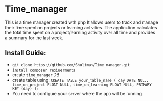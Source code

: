 # Time_manager

This is a time manager created with php
It allows users to track and manage their time spent on projects or learning activities. The application calculates the total time spent on a project/learning activity over all time and provides a summary for the last week.


## Install Guide:
- `git clone https://github.com/Shuliman/Time_manager.git`
- `install composer reqiuerments`
- create `time_manager` DB
- create table using:
  `CREATE TABLE your_table_name (
    day DATE NULL,
    time_on_project FLOAT NULL,
    time_on_learning FLOAT NULL,
    PRIMARY KEY (day)
  );`
- You need to configure your server where the app will be running
